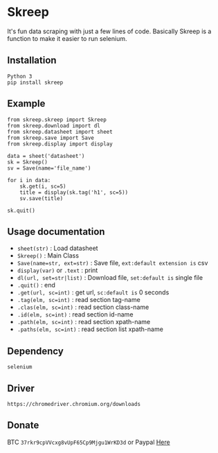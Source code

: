 # Skreep
It's fun data scraping with just a few lines of code. Basically Skreep is a function to make it easier to run selenium.

## Installation
```Python 3```<br />
```pip install skreep```

## Example
```
from skreep.skreep import Skreep
from skreep.download import dl
from skreep.datasheet import sheet
from skreep.save import Save
from skreep.display import display

data = sheet('datasheet')
sk = Skreep()
sv = Save(name='file_name')

for i in data:
    sk.get(i, sc=5)
    title = display(sk.tag('h1', sc=5))
    sv.save(title)

sk.quit()
```
## Usage documentation
* ```sheet(str)``` : Load datasheet
* ```Skreep()``` : Main Class
* ```Save(name=str, ext=str)``` : Save file, ```ext:default extension is``` csv
* ```display(var)``` or ```.text``` : print
* ```dl(url, set=str|list)``` : Download file, ```set:default is``` single file
* ```.quit()``` : end
* ```.get(url, sc=int)``` : get url, ```sc:default is``` 0 seconds
* ```.tag(elm, sc=int)``` : read section tag-name
* ```.clas(elm, sc=int)``` : read section class-name
* ```.id(elm, sc=int)``` : read section id-name
* ```.path(elm, sc=int)``` : read section xpath-name
* ```.paths(elm, sc=int)``` : read section list xpath-name

## Dependency
```selenium```
## Driver
```https://chromedriver.chromium.org/downloads```
## Donate
BTC ```37rkr9cpVVcxg8vUpF65Cp9Mjgu1WrKD3d``` or Paypal [Here](https://paypal.me/dian26?locale.x=id_ID "Donate")
